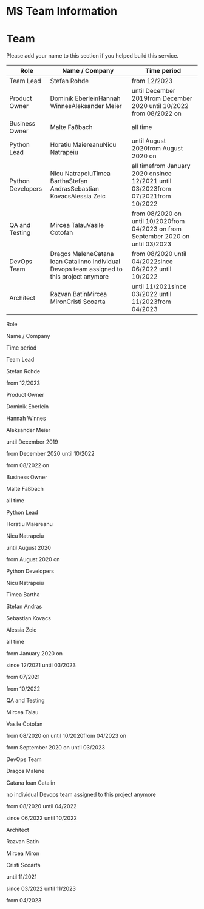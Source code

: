 # MS Team Information

# Team
Please add your name to this section if you helped build this service.

| Role | Name / Company | Time period |
|---|---|---|
| Team Lead | Stefan Rohde | from 12/2023 |
| Product Owner | Dominik EberleinHannah WinnesAleksander Meier | until December 2019from December 2020 until 10/2022 from 08/2022 on |
| Business Owner | Malte Faßbach | all time |
| Python Lead | Horatiu MaiereanuNicu Natrapeiu | until August 2020from August 2020 on |
| Python Developers | Nicu NatrapeiuTimea BarthaStefan AndrasSebastian KovacsAlessia Zeic | all timefrom January 2020 onsince 12/2021 until 03/2023from 07/2021from 10/2022 |
| QA and Testing | Mircea TalauVasile Cotofan | from 08/2020 on until 10/2020from 04/2023 on from September 2020 on until 03/2023 |
| DevOps Team | Dragos MaleneCatana Ioan Catalinno individual Devops team assigned to this project anymore | from 08/2020 until 04/2022since 06/2022 until 10/2022 |
| Architect | Razvan BatinMircea MironCristi Scoarta | until 11/2021since 03/2022 until 11/2023from 04/2023 |

Role

Name / Company

Time period

Team Lead

Stefan Rohde

from 12/2023

Product Owner

Dominik Eberlein

Hannah Winnes

Aleksander Meier

until December 2019

from December 2020 until 10/2022

from 08/2022 on

Business Owner

Malte Faßbach

all time

Python Lead

Horatiu Maiereanu

Nicu Natrapeiu

until August 2020

from August 2020 on

Python Developers

Nicu Natrapeiu

Timea Bartha

Stefan Andras

Sebastian Kovacs

Alessia Zeic

all time

from January 2020 on

since 12/2021 until 03/2023

from 07/2021

from 10/2022

QA and Testing

Mircea Talau

Vasile Cotofan

from 08/2020 on until 10/2020from 04/2023 on

from September 2020 on until 03/2023

DevOps Team

Dragos Malene

Catana Ioan Catalin

no individual Devops team assigned to this project anymore

from 08/2020 until 04/2022

since 06/2022 until 10/2022

Architect

Razvan Batin

Mircea Miron

Cristi Scoarta

until 11/2021

since 03/2022 until 11/2023

from 04/2023


